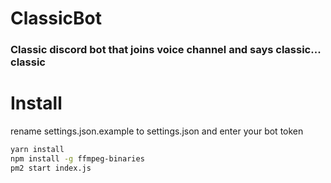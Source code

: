 # ClassicBot
### Classic discord bot that joins voice channel and says classic... classic
# Install
rename settings.json.example to settings.json and enter your bot token
```bash
yarn install
npm install -g ffmpeg-binaries
pm2 start index.js
```
